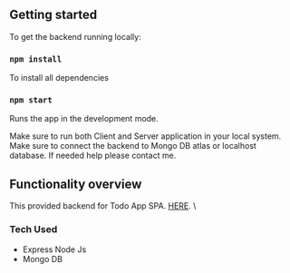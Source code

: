 ## Getting started

To get the backend running locally:

### `npm install`

To install all dependencies

### `npm start`

Runs the app in the development mode.

Make sure to run both Client and Server application in your local system. Make sure to connect the backend to Mongo DB atlas or localhost database.
If needed help please contact me.

## Functionality overview

This provided backend for Todo App SPA. [HERE](https://todo-frontend-shahrul.herokuapp.com/). \

### Tech Used

- Express Node Js
- Mongo DB
